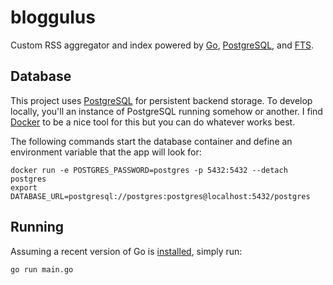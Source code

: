 # bloggulus
Custom RSS aggregator and index powered by [Go](https://golang.org/), [PostgreSQL](https://www.postgresql.org/), and [FTS](https://www.postgresql.org/docs/current/textsearch-intro.html).

## Database
This project uses [PostgreSQL](https://www.postgresql.org/) for persistent backend storage.
To develop locally, you'll an instance of PostgreSQL running somehow or another.
I find [Docker](https://www.docker.com/) to be a nice tool for this but you can do whatever works best.

The following commands start the database container and define an environment variable that the app will look for:
```
docker run -e POSTGRES_PASSWORD=postgres -p 5432:5432 --detach postgres
export DATABASE_URL=postgresql://postgres:postgres@localhost:5432/postgres
```

## Running
Assuming a recent version of Go is [installed](https://golang.org/dl/), simply run:
```
go run main.go
```
